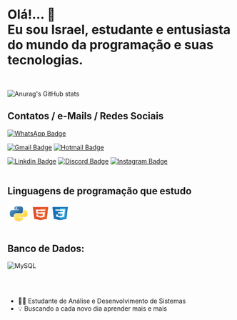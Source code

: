 # Olá!... 👋<br>Eu sou Israel, estudante e entusiasta do mundo da programação e suas tecnologias.

<br>

![Anurag's GitHub stats](https://github-readme-stats.vercel.app/api?username=israeltec&show_icons=true&theme=radical)


## Contatos / e-Mails / Redes Sociais

[![WhatsApp Badge](https://img.shields.io/badge/WhatsApp-25D366?style=for-the-badge&logo=whatsapp&logoColor=white)](https://wa.me/5598991857464)

[![Gmail Badge](https://img.shields.io/badge/Gmail-D14836?style=for-the-badge&logo=gmail&logoColor=white)](mailto:israelssantostec@gmail.com)
[![Hotmail Badge](https://img.shields.io/badge/Microsoft_Outlook-0078D4?style=for-the-badge&logo=microsoft-outlook&logoColor=white)](mailto:israeltec_system@hotmail.com)

[![Linkdin Badge](https://img.shields.io/badge/LinkedIn-0077B5?style=for-the-badge&logo=linkedin&logoColor=white)](https://www.linkedin.com/in/israel-sousa-santos-498895229/)
[![Discord Badge](https://img.shields.io/badge/Discord-7289DA?style=for-the-badge&logo=discord&logoColor=white)](https://discord.gg/6AThRcuq)
[![Instagram Badge](https://img.shields.io/badge/Instagram-E4405F?style=for-the-badge&logo=instagram&logoColor=white)](https://www.instagram.com/israelssantostec/)
<br><br>

## Linguagens de programação que estudo
<div style="display: inline_block">
  <img align="center" alt="Python" height="40" width="50" src="https://raw.githubusercontent.com/devicons/devicon/master/icons/python/python-original.svg">
  <img align="center" alt="HTML" height="30" width="40" src="https://raw.githubusercontent.com/devicons/devicon/master/icons/html5/html5-original.svg">
  <img align="center" alt="CSS" height="30" width="40" src="https://raw.githubusercontent.com/devicons/devicon/master/icons/css3/css3-original.svg">
  <br><br>

  ## Banco de Dados:

![MySQL](https://img.shields.io/badge/MySQL-00000F?style=for-the-badge&logo=mysql&logoColor=white)&nbsp;
</div>


  <br><br>


- 👨‍💻 Estudante de Análise e Desenvolvimento de Sistemas
- 💡 Buscando a cada novo dia aprender mais e mais
